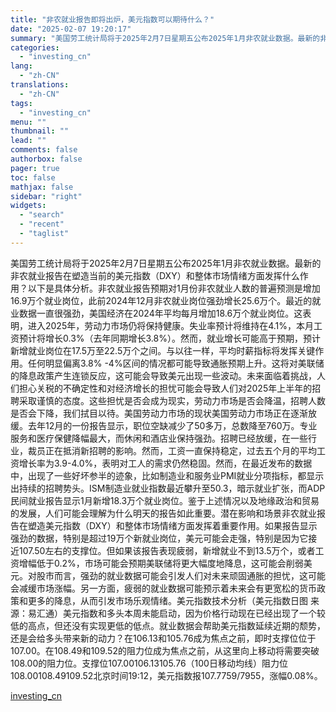 ```yaml
---
title: "非农就业报告即将出炉，美元指数可以期待什么？"
date: "2025-02-07 19:20:17"
summary: "美国劳工统计局将于2025年2月7日星期五公布2025年1月非农就业数据。最新的非农就业报告在塑造当..."
categories:
  - "investing_cn"
lang:
  - "zh-CN"
translations:
  - "zh-CN"
tags:
  - "investing_cn"
menu: ""
thumbnail: ""
lead: ""
comments: false
authorbox: false
pager: true
toc: false
mathjax: false
sidebar: "right"
widgets:
  - "search"
  - "recent"
  - "taglist"
---
```


美国劳工统计局将于2025年2月7日星期五公布2025年1月非农就业数据。最新的非农就业报告在塑造当前的美元指数（DXY）和整体市场情绪方面发挥什么作用？以下是具体分析。非农就业报告预期对1月份非农就业人数的普遍预测是增加16.9万个就业岗位，此前2024年12月非农就业岗位强劲增长25.6万个。最近的就业数据一直很强劲，美国经济在2024年平均每月增加18.6万个就业岗位。这表明，进入2025年，劳动力市场仍将保持健康。失业率预计将维持在4.1%，本月工资预计将增长0.3%（去年同期增长3.8%）。然而，就业增长可能高于预期，预计新增就业岗位在17.5万至22.5万个之间。与以往一样，平均时薪指标将发挥关键作用。任何明显偏离3.8% -4%区间的情况都可能导致通胀预期上升。这将对美联储的降息政策产生连锁反应，这可能会导致美元出现一些波动。未来面临着挑战，人们担心关税的不确定性和对经济增长的担忧可能会导致人们对2025年上半年的招聘采取谨慎的态度。这些担忧是否会成为现实，劳动力市场是否会降温，招聘人数是否会下降，我们拭目以待。美国劳动力市场的现状美国劳动力市场正在逐渐放缓。去年12月的一份报告显示，职位空缺减少了50多万，总数降至760万。专业服务和医疗保健降幅最大，而休闲和酒店业保持强劲。招聘已经放缓，在一些行业，裁员正在抵消新招聘的影响。然而，工资一直保持稳定，过去五个月的平均工资增长率为3.9-4.0%，表明对工人的需求仍然稳固。然而，在最近发布的数据中，出现了一些好坏参半的迹象，比如制造业和服务业PMI就业分项指标，都显示出持续的招聘势头。ISM制造业就业指数最近攀升至50.3，暗示就业扩张，而ADP民间就业报告显示1月新增18.3万个就业岗位。鉴于上述情况以及地缘政治和贸易的发展，人们可能会理解为什么明天的报告如此重要。潜在影响和场景非农就业报告在塑造美元指数（DXY）和整体市场情绪方面发挥着重要作用。如果报告显示强劲的数据，特别是超过19万个新就业岗位，美元可能会走强，特别是因为它接近107.50左右的支撑位。但如果该报告表现疲弱，新增就业不到13.5万个，或者工资增幅低于0.2%，市场可能会预期美联储将更大幅度地降息，这可能会削弱美元。对股市而言，强劲的就业数据可能会引发人们对未来顽固通胀的担忧，这可能会减缓市场涨幅。另一方面，疲弱的就业数据可能预示着未来会有更宽松的货币政策和更多的降息，从而引发市场乐观情绪。美元指数技术分析（美元指数日图 来源：易汇通）美元指数和多头本周未能启动，因为价格行动现在已经出现了一个较低的高点，但还没有实现更低的低点。就业数据会帮助美元指数延续近期的颓势，还是会给多头带来新的动力？在106.13和105.76成为焦点之前，即时支撑位位于107.00。在108.49和109.52的阻力位成为焦点之前，从这里向上移动将需要突破108.00的阻力位。支撑位107.00106.13105.76（100日移动均线）阻力位108.00108.49109.52北京时间19:12，美元指数报107.7759/7955，涨幅0.08%。

[investing_cn](https://cn.investing.com/news/forex-news/article-2662278)
